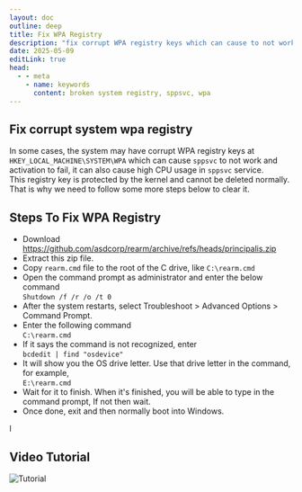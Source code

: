 ```yaml
---
layout: doc
outline: deep
title: Fix WPA Registry
description: "fix corrupt WPA registry keys which can cause to not work activation."
date: 2025-05-09
editLink: true
head:
  - - meta
    - name: keywords
      content: broken system registry, sppsvc, wpa
---
```


## Fix corrupt  system wpa registry 

In some cases, the system may have corrupt WPA registry keys at `HKEY_LOCAL_MACHINE\SYSTEM\WPA` which can cause `sppsvc` to not work and activation to fail, it can also cause high CPU usage in `sppsvc` service.  
This registry key is protected by the kernel and cannot be deleted normally. That is why we need to follow some more steps below to clear it. 

## Steps To Fix WPA Registry

-   Download https://github.com/asdcorp/rearm/archive/refs/heads/principalis.zip
-   Extract this zip file.
-   Copy `rearm.cmd` file to the root of the C drive, like `C:\rearm.cmd`
-   Open the command prompt as administrator and enter the below command  
    `Shutdown /f /r /o /t 0`
-   After the system restarts, select Troubleshoot > Advanced Options > Command Prompt.
-   Enter the following command  
    `C:\rearm.cmd`
-   If it says the command is not recognized, enter  
    `bcdedit | find "osdevice"`
-   It will show you the OS drive letter. Use that drive letter in the command, for example,  
    `E:\rearm.cmd`
-   Wait for it to finish. When it's finished, you will be able to type in the command prompt, If not then wait.
-   Once done, exit and then normally boot into Windows.

l
## Video Tutorial

![Tutorial](https://github.com/user-attachments/assets/e672229e-b946-42ee-8f04-53a3fbcdbfad)
